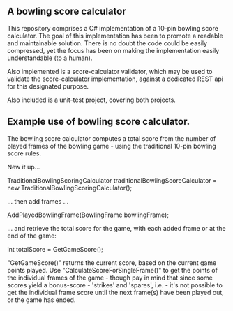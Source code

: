 ## A bowling score calculator

This repository comprises a C# implementation of a 10-pin bowling score calculator. The goal of this implementation has been to promote a readable and maintainable solution. There is no doubt the code could be easily compressed, yet the focus has been on making the implementation easily understandable (to a human).

Also implemented is a score-calculator validator, which may be used to validate the score-calculator implementation, against a dedicated REST api for this designated purpose.

Also included is a unit-test project, covering both projects.

## Example use of bowling score calculator.

The bowling score calculator computes a total score from the number of played frames of the bowling game - using the traditional 10-pin bowling score rules.

New it up...

TraditionalBowlingScoringCalculator traditionalBowlingScoreCalculator = new TraditionalBowlingScoringCalculator();

... then add frames ...

AddPlayedBowlingFrame(BowlingFrame bowlingFrame);

... and retrieve the total score for the game, with each added frame or at the end of the game:

int totalScore = GetGameScore();

"GetGameScore()" returns the current score, based on the current game points played. Use "CalculateScoreForSingleFrame()" to get the points of the individual frames of the game - though pay in mind that since some scores yield a bonus-score - 'strikes' and 'spares', i.e. - it's not possible to get the individual frame score until the next frame(s) have been played out, or the game has ended.


